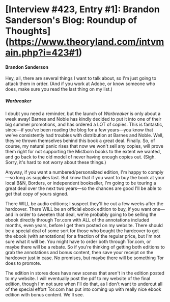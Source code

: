 # [Interview #423, Entry #1]: Brandon Sanderson's Blog: Roundup of Thoughts](https://www.theoryland.com/intvmain.php?i=423#1)

#### Brandon Sanderson

Hey, all, there are several things I want to talk about, so I'm just going to attack them in order. (And if you work at Adobe, or know someone who does, make sure you read the last thing on my list.)

##### Warbreaker

I doubt you need a reminder, but the launch of
*Warbreaker*
is only about a week away! Barnes and Noble has kindly decided to put it into one of their big summer promotions, and has ordered a LOT of copies. This is fantastic, since—if you've been reading the blog for a few years—you know that we've consistently had troubles with distribution at Barnes and Noble. Well, they've thrown themselves behind this book a great deal. Finally. So, of course, my natural panic rises that now we won't sell any copies, will prove them right for not supporting the Mistborn books to the extent we wanted, and go back to the old model of never having enough copies out. (Sigh. Sorry, it's hard to not worry about these things.)

Anyway, if you want a numbered/personalized edition, I'm happy to comply—so long as supplies last. But know that if you want to buy the book at your local B&N, Borders, or independent bookseller, I'm going to be touring a great deal over the next two years—so the chances are good I'll be able to get that copy of yours signed.

There WILL be audio editions; I suspect they'll be out a few weeks after the hardcover. There WILL be an official ebook edition to buy, if you want one—and in order to sweeten that deal, we're probably going to be selling the ebook directly through Tor.com with ALL of the annotations included months, even years, before I get them posted on my website. There should be a special deal of some sort for those who bought the hardcover to get the ebook (with annotations) for a fraction of the regular price, but I'm not sure what it will be. You might have to order both through Tor.com, or maybe there will be a rebate. So if you're thinking of getting both editions to grab the annotations and bonus content, then save your receipt on the hardcover just in case. No promises, but maybe there will be something Tor does to promote.

The edition in stores does have new scenes that aren't in the edition posted to my website. I will eventually post the pdf to my website of the final edition, though I'm not sure when I'll do that, as I don't want to undercut all of the special effort Tor.com has put into coming up with really nice ebook edition with bonus content. We'll see.

